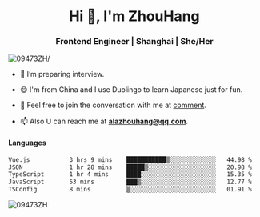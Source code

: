 <h1 align="center">Hi 👋, I'm ZhouHang</h1>

<h3 align="center">Frontend Engineer | Shanghai | She/Her</h3>
<p align="left"> <img src=https://komarev.com/ghpvc/?username=09473ZH alt=09473ZH/> </p>


- 🤔 I’m preparing interview.
  
- 😄 I'm from China and I use Duolingo to learn Japanese just for fun.
  
- 🐨 Feel free to join the conversation with me at [comment](https://github.com/09473ZH/comment/discussions).

- 📫 Also U can reach me at **alazhouhang@qq.com**.


<h4 align="left">Languages</h4>
<!--START_SECTION:waka-->

```txt
Vue.js           3 hrs 9 mins    ███████████▒░░░░░░░░░░░░░   44.98 %
JSON             1 hr 28 mins    █████▒░░░░░░░░░░░░░░░░░░░   20.98 %
TypeScript       1 hr 4 mins     ████░░░░░░░░░░░░░░░░░░░░░   15.35 %
JavaScript       53 mins         ███▒░░░░░░░░░░░░░░░░░░░░░   12.77 %
TSConfig         8 mins          ▒░░░░░░░░░░░░░░░░░░░░░░░░   01.91 %
```

<!--END_SECTION:waka-->

<p align="left"> <img src=https://github-readme-stats.vercel.app/api?username=09473ZH&show_icons=true alt=09473ZH /> </p>
